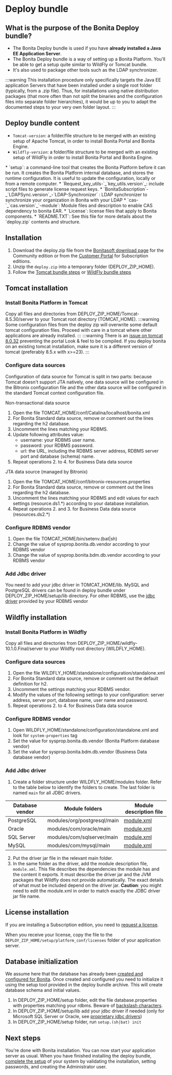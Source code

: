# Deploy bundle

## What is the purpose of the Bonita Deploy bundle?

* The Bonita Deploy bundle is used if you have **already installed a Java EE Application Server**.
* The Bonita Deploy bundle is a way of setting up a Bonita Platform. You'll be able to get a setup quite similar to WildFly or Tomcat bundle.
* It's also used to package other tools such as the LDAP synchronizer.

:::warning
This installation procedure only specifically targets the Java EE application Servers that have been installed under a single root folder (typically, from a .zip file).
Thus, for installations using native distribution packages (that more often than not split the binaries and the configuration files into separate folder hierarchies),
it would be up to you to adapt the documented steps to your very own folder layout.
:::

## Deploy bundle content

* `Tomcat-`_`version`_: a folder/file structure to be merged with an existing setup of Apache Tomcat, in order to install Bonita Portal and Bonita Engine.
* `Wildfly-`_`version`_: a folder/file structure to be merged with an existing setup of WildFly in order to install Bonita Portal and Bonita Engine.
<a id="platform_setup_tool" />
* `setup`: a command-line tool that creates the Bonita Platform before it can be run. It creates the Bonita Platform internal database, and stores the runtime configuration.
It is useful to update the configuration, locally or from a remote computer.
* `Request_key_utils-`_`key_utils.version`_: include script files to generate license request keys.
* `BonitaSubscription`-_`LDAPSync.version`_-`LDAP-Synchronizer` : LDAP synchronizer to synchronize your organization in Bonita with your LDAP
* `cas-`_`cas.version`_`-module`: Module files and description to enable CAS dependency to bonita EAR.
* `License`: license files that apply to Bonita components.
* `README.TXT`: See this file for more details about the `deploy.zip` contents and structure. 

## Installation

1. Download the deploy.zip file from the [Bonitasoft download page](http://www.bonitasoft.com/downloads-v2) for the Community edition 
or from the [Customer Portal](https://customer.bonitasoft.com/download/request) for Subscription editions.
2. Unzip the `deploy.zip` into a temporary folder (DEPLOY_ZIP_HOME).
4. Follow the [Tomcat bundle steps](#tomcat-installation) or [WildFly bundle steps](#wildfly-installation)

<a id="tomcat-installation" />

## Tomcat installation
### Install Bonita Platform in Tomcat

Copy all files and directories from DEPLOY_ZIP_HOME/Tomcat-8.5.30/server to your Tomcat root directory (TOMCAT_HOME).
:::warning
Some configuration files from the deploy zip will overwrite some default tomcat configuration files. Proceed
with care in a tomcat where other applications are already installed.
:::
:::warning
There is an [issue on tomcat 8.0.32](https://bz.apache.org/bugzilla/show_bug.cgi?id=58999) preventing the portal Look & feel to be compiled. If you deploy bonita on an existing tomcat installation, make sure it is a different version of tomcat (preferably 8.5.x with x>=23).
:::

### Configure data sources

Configuration of data source for Tomcat is split in two parts: because Tomcat doesn't support JTA natively,
one data source will be configured in the Bitronix configuration file and the other data source will be configured
in the standard Tomcat context configuration file.

Non-transactional data source
1. Open the file TOMCAT_HOME/conf/Catalina/localhost/bonita.xml
2. For Bonita Standard data source, remove or comment out the lines regarding the h2 database.
3. Uncomment the lines matching your RDBMS.
4. Update following attributes value:
    - username: your RDBMS user name.
    - password: your RDBMS password.
    - url: the URL, including the RDBMS server address, RDBMS server port and database (schema) name.
5. Repeat operations 2. to 4. for Business Data data source

JTA data source (managed by Bitronix)
1. Open the file TOMCAT_HOME/conf/bitronix-resources.properties
2. For Bonita Standard data source, remove or comment out the lines regarding the h2 database.
3. Uncomment the lines matching your RDBMS and edit values for each settings (resource.ds1.*) according to your database installation.
5. Repeat operations 2. and 3. for Business Data data source (resources.ds2.*)

### Configure RDBMS vendor

1. Open the file TOMCAT_HOME/bin/setenv.(bat|sh)
2. Change the value of sysprop.bonita.db.vendor according to your RDBMS vendor
3. Change the value of sysprop.bonita.bdm.db.vendor according to your RDBMS vendor

### Add Jdbc driver
You need to add your jdbc driver in TOMCAT_HOME/lib. 
MySQL and PostgreSQL drivers can be found in deploy bundle under DEPLOY_ZIP_HOME/setup/lib directory. For other RDBMS, 
use the [jdbc driver](database-configuration.md#proprietary_jdbc_drivers) provided by your RDBMS vendor

<a id="wildfly-installation" />

## Wildfly installation

### Install Bonita Platform in Wildfly
Copy all files and directories from DEPLOY_ZIP_HOME/wildfly-10.1.0.Final/server to your Wildfly root directory (WILDFLY_HOME).

### Configure data sources
1. Open the file WILDFLY_HOME/standalone/configuration/standalone.xml
2. For Bonita Standard data source, remove or comment out the default definition for h2.
3. Uncomment the settings matching your RDBMS vendor.
4. Modify the values of the following settings to your configuration: server address, server port, database name, user name and password.
5. Repeat operations 2. to 4. for Business Data data source

### Configure RDBMS vendor
1. Open WILDFLY_HOME/standalone/configuration/standalone.xml and look for `system-properties` tag
2. Set the value for sysprop.bonita.db.vendor (Bonita Platform database vendor)
3. Set the value for sysprop.bonita.bdm.db.vendor (Business Data database vendor)

### Add Jdbc driver
1. Create a folder structure under WILDFLY_HOME/modules folder. Refer to the table below to identify the folders to create. 
The last folder is named `main` for all JDBC drivers.

| Database vendor | Module folders              | Module description file                                 |
| --------------- | --------------------------- | ------------------------------------------------------- |
| PostgreSQL      | modules/org/postgresql/main | [module.xml](images/special_code/postgresql/module.xml) |
| Oracle          | modules/com/oracle/main     | [module.xml](images/special_code/oracle/module.xml)     |
| SQL Server      | modules/com/sqlserver/main  | [module.xml](images/special_code/sqlserver/module.xml)  |
| MySQL           | modules/com/mysql/main      | [module.xml](images/special_code/mysql/module.xml)      |

2. Put the driver jar file in the relevant main folder.
3. In the same folder as the driver, add the module description file, `module.xml`. This file describes the dependencies 
the module has and the content it exports. It must describe the driver jar and the JVM packages that Wildfly does not 
provide automatically. The exact details of what must be included depend on the driver jar. 
**Caution**: you might need to edit the module.xml in order to match exactly the JDBC driver jar file name.


## License installation

If you are installing a Subscription edition, you need to [request a license](licenses.md). 

When you receive your license, copy the file to the `DEPLOY_ZIP_HOME/setup/platform_conf/licenses` folder of your application server.

## Database initialization
We assume here that the database has already been [created and configured for Bonita](database-configuration.md#database_creation).
Once created and configured you need to initialize it using the setup tool provided in the deploy bundle archive.
This will create database schema and initial values.
1. In DEPLOY_ZIP_HOME/setup folder, edit the file database.properties with properties matching your rdbms. Beware of [backslash characters](BonitaBPM_platform_setup.md#backslash_support).
2. In DEPLOY_ZIP_HOME/setup/lib add your jdbc driver if needed (only for Microsoft SQL Server or Oracle, see [proprietary jdbc drivers](database-configuration.md#proprietary_jdbc_drivers))
3. In DEPLOY_ZIP_HOME/setup folder, run `setup.(sh|bat) init`

## Next steps
You're done with Bonita installation. You can now start your application server as usual.
When you have finished installing the deploy bundle, [complete the setup](first-steps-after-setup.md) of your system by validating the installation, setting passwords, and creating the Administrator user.
